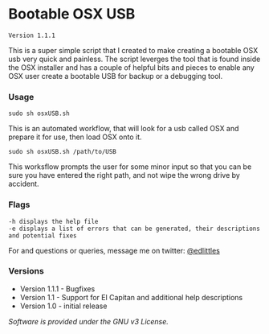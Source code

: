 # Bootable OSX USB

	Version 1.1.1

This is a super simple script that I created to make creating a bootable OSX usb very quick and painless.
The script leverges the tool that is found inside the OSX installer and has a couple of helpful bits and pieces to enable any OSX user create a bootable USB for backup or a debugging tool.

### Usage

	sudo sh osxUSB.sh 

This is an automated workflow, that will look for a usb called OSX and prepare it for use, then load OSX onto it.

	sudo sh osxUSB.sh /path/to/USB

This worksflow prompts the user for some minor input so that you can be sure you have entered the right path, and not wipe the wrong drive by accident.

### Flags

	-h displays the help file
	-e displays a list of errors that can be generated, their descriptions and potential fixes


For and questions or queries, message me on twitter: [@edlittles](https://twitter.com/edlittles "Twitter Handle")


### Versions
 - Version 1.1.1 - Bugfixes
 - Version 1.1 - Support for El Capitan and additional help descriptions
 - Version 1.0 - initial release


*Software is provided under the GNU v3 License.*
